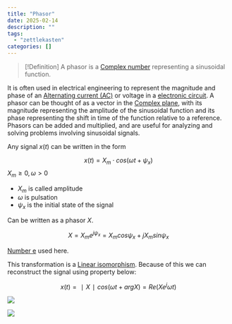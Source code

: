 ```yaml
---
title: "Phasor"
date: 2025-02-14
description: ""
tags: 
  - "zettlekasten"
categories: []
---
```


> [!Definition]
> A phasor is a [Complex number](Complex%20number.md) representing a sinusoidal function. 

It is often used in electrical engineering to represent the magnitude and phase of an [Alternating current (AC)](Alternating%20current%20(AC)) or voltage in a [electronic circuit](electronic%20circuit). A phasor can be thought of as a vector in the [Complex plane](Complex%20plane.md), with its magnitude representing the amplitude of the sinusoidal function and its phase representing the shift in time of the function relative to a reference. Phasors can be added and multiplied, and are useful for analyzing and solving problems involving sinusoidal signals.

Any signal $x(t)$ can be written in the form

$$x(t) = X_m \cdot cos(\omega t + \psi_x)$$$X_m \geq 0, \omega > 0$

- $X_m$ is called amplitude
- $\omega$ is pulsation
- $\psi_x$ is the initial state of the signal 

Can be written as a phasor $X$.

$$X = X_me^{j\psi_x} = X_m cos\psi_x + jX_m sin\psi_x$$

[Number e](Number%20e.md) used here.

This transformation is a [Linear isomorphism](Linear%20isomorphism). Because of this we can reconstruct the signal using property below:

$$x(t) = ∣X∣ cos(\omega t + arg X) = Re(Xe^j\omega t)$$

![](Complex%20number.md#Argument|Argument%20of%20complex%20number)

![](Complex%20number.md#Magnitude|Magnitude)
